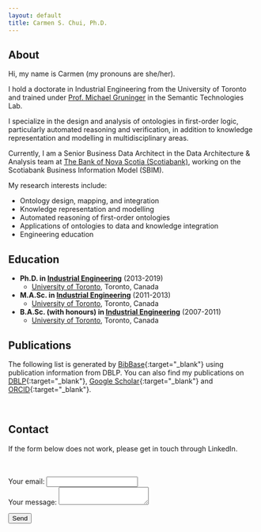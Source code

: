 ```yaml
---
layout: default
title: Carmen S. Chui, Ph.D.
---
```


## About
Hi, my name is Carmen (my pronouns are she/her).

I hold a doctorate in Industrial Engineering from the University of Toronto and trained under [Prof. Michael Gruninger](http://stl.mie.utoronto.ca/gruninger.html) in the Semantic Technologies Lab.

I specialize in the design and analysis of ontologies in first-order logic, particularly automated reasoning and verification, in addition to knowledge representation and modelling in multidisciplinary areas.

Currently, I am a Senior Business Data Architect in the Data Architecture & Analysis team at [The Bank of Nova Scotia (Scotiabank)](http://www.scotiabank.com), working on the Scotiabank Business Information Model (SBIM).

My research interests include:
- Ontology design, mapping, and integration
- Knowledge representation and modelling
- Automated reasoning of first-order ontologies
- Applications of ontologies to data and knowledge integration
- Engineering education


## Education
- **Ph.D. in [Industrial Engineering](https://www.mie.utoronto.ca/programs/graduate/phd/)** (2013-2019)
  - [University of Toronto](http://www.utoronto.ca), Toronto, Canada
- **M.A.Sc. in [Industrial Engineering](https://www.mie.utoronto.ca/programs/graduate/master-of-applied-science/)** (2011-2013)
  - [University of Toronto](http://www.utoronto.ca), Toronto, Canada
- **B.A.Sc. (with honours) in [Industrial Engineering](https://www.mie.utoronto.ca/programs/undergraduate/industrial-engineering/)** (2007-2011)
  - [University of Toronto](http://www.utoronto.ca), Toronto, Canada

## Publications
The following list is generated by [BibBase](https://bibbase.org/){:target="_blank"} using publication information from DBLP.  You can also find my publications on [DBLP]({{site.author.dblp}}){:target="_blank"}, [Google Scholar]({{site.author.googlescholar}}){:target="_blank"} and [ORCID]({{site.author.orcid}}){:target="_blank"}.

<script src="https://bibbase.org/show?bib=https://dblp.org/pid/151/3567.bib&jsonp=1&theme=default&folding=1"></script>

<br>

## Contact
If the form below does not work, please get in touch through LinkedIn.
<form action="https://formspree.io/f/xrgovozv" method="POST"><br><br>
  <label>
    Your email:
    <input type="text" name="_replyto">
  </label><br>
  <label>
    Your message:
    <textarea name="message"></textarea>
  </label><br>
  <!-- your other form fields go here -->
<p><button type="submit">Send</button></p>
</form>
